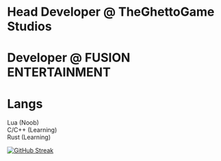 # **Head Developer @ TheGhettoGame Studios**  
# **Developer @ FUSION ENTERTAINMENT**

# Langs

Lua (Noob)  
C/C++ (Learning)  
Rust (Learning)  

[![GitHub Streak](https://github-readme-streak-stats.herokuapp.com?user=RobloxArchiver&theme=dark)](https://git.io/streak-stats)
